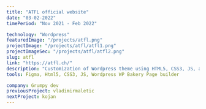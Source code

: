 ```yaml
---
title: "ATFL official website"
date: "03-02-2022"
timePeriod: "Nov 2021 ‑ Feb 2022"

technology: "Wordpress"
featuredImage: "/projects/atfl.png"
projectImage: "/projects/atfl/atfl1.png"
projectImageSec: "/projects/atfl/atfl2.png"
slug: atfl
link: "https://atfl.ch/"
description: "Customization of Wordpress theme using HTML5, CSS3, JS, and WP Bakery Page builder, Migration from previous theme, tree languages support, redirection of old links to preserve Google rankings."
tools: Figma, Html5, CSS3, JS, Wordpress WP Bakery Page builder

company: Grumpy dev
previousProject: vladimirmaletic
nextProject: kojan
---
```

